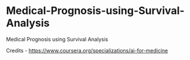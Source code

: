 # Medical-Prognosis-using-Survival-Analysis
Medical Prognosis using Survival Analysis

Credits - https://www.coursera.org/specializations/ai-for-medicine

